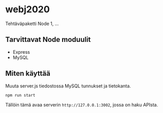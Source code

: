 # webj2020
Tehtäväpaketti Node 1, ...
## Tarvittavat Node moduulit
* Express
* MySQL

## Miten käyttää
Muuta server.js tiedostossa MySQL tunnukset ja tietokanta.

```npm run start```

Tällöin tämä avaa serverin ```http://127.0.0.1:3002```, jossa on haku APIsta.
